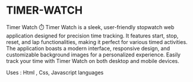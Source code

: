 # TIMER-WATCH
Timer Watch ⏱️ Timer Watch is a sleek, user-friendly stopwatch web application designed for precision time tracking. It features start, stop, reset, and lap functionalities, making it perfect for various timed activities. The application boasts a modern interface, responsive design, and customizable background images for a personalized experience. Easily track your time with Timer Watch on both desktop and mobile devices.

Uses :
Html , Css, Javascript languages
